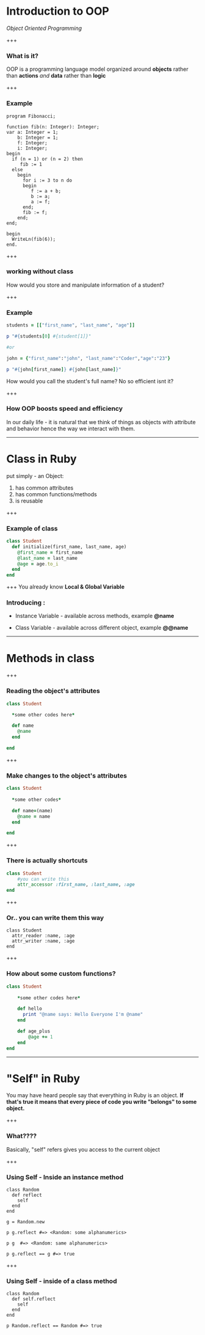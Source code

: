 # Introduction to OOP 

*Object Oriented Programming* 

+++

### What is it?
OOP is a programming language model organized around **objects** rather than **actions** *and* **data** rather than **logic**

+++

### Example 

```
program Fibonacci;

function fib(n: Integer): Integer;
var a: Integer = 1;
    b: Integer = 1;
    f: Integer;
    i: Integer;
begin
  if (n = 1) or (n = 2) then
     fib := 1
  else
    begin
      for i := 3 to n do
      begin
         f := a + b;
         b := a;
         a := f;
      end;
      fib := f;
    end;
end;

begin
  WriteLn(fib(6));
end.

```

+++

### working without class

How would you store and manipulate information of a student?

+++

### Example

```ruby
students = [["first_name", "last_name", "age"]]

p "#{students[0] #{student[1]}"

#or

john = {"first_name":"john", "last_name":"Coder","age":"23"}

p "#{john[first_name]} #{john[last_name]}"

```

How would you call the student's full name? No so efficient isnt it?

+++

### How OOP boosts speed and efficiency

In our daily life - it is natural that we think of things as objects with attribute and behavior hence the way we interact with them.

---

# Class in Ruby 

put simply - an Object:
  1. has common attributes
  2. has common functions/methods
  3. is reusable

+++

### Example of class

```ruby
class Student 
  def initialize(first_name, last_name, age)
    @first_name = first_name 
    @last_name = last_name
    @age = age.to_i 
  end  
end 

```
+++
You already know **Local  & Global Variable**

### Introducing :
  * Instance Variable - available across methods, example **@name** 

  * Class Variable - available across different object, example **@@name**

---

# Methods in class

+++

### Reading the object's attributes

```ruby
class Student 

  *some other codes here*

  def name 
    @name
  end 

end 

```
+++

### Make changes to the object's attributes

```ruby
class Student
 
  *some other codes*

  def name=(name)
  	@name = name 
  end

end

```
+++

### There is actually shortcuts

```ruby
class Student 
	#you can write this 
	attr_accessor :first_name, :last_name, :age
end 

```  
+++

### Or.. you can write them this way
```
class Student
  attr_reader :name, :age 
  attr_writer :name, :age 
end
```

+++

### How about some custom functions?

```ruby
class Student 
	
	*some other codes here*

	def hello 
	  print "@name says: Hello Everyone I'm @name"
	end 

	def age_plus 
		@age += 1 
	end 
end

``` 

---
# "Self" in Ruby

You may have heard people say that everything in Ruby is an object. **If that's true it means that every piece of code you write "belongs" to some object.**

+++

### What????

Basically, "self" refers gives you access to the current object

+++

### Using Self -  Inside an instance method

```
class Random
  def reflect
    self
  end 
end 

g = Random.new

p g.reflect #=> <Random: some alphanumerics>

p g  #=> <Random: same alphanumerics>

p g.reflect == g #=> true

```

+++

### Using Self - inside of a class method

```
class Random
  def self.reflect
    self 
  end
end 

p Random.reflect == Random #=> true

```





